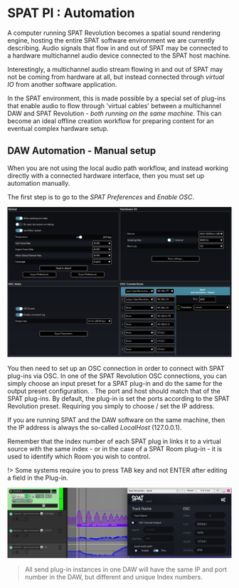 # SPAT PI : Automation

A computer running SPAT Revolution becomes a spatial sound rendering engine, hosting the entire SPAT software environment we are currently describing.
Audio signals that flow in and out of SPAT may be connected to a hardware multichannel audio device connected to the SPAT host machine.

Interestingly, a multichannel audio stream flowing in and out of SPAT may not be coming from hardware at all, but instead connected through _virtual IO_ from another software application.

In the SPAT environment, this is made possible by a special set of plug-ins that enable audio to flow through 'virtual cables' between a multichannel DAW and SPAT Revolution - _both running on the same machine_.
This can become an ideal offline creation workflow for preparing content for an eventual complex hardware setup.


## DAW Automation - Manual setup

When you are not using the local audio path workflow, and instead working directly with a connected hardware interface, then you must set up automation manually.

The first step is to go to the _SPAT Preferences_ and _Enable OSC_.

![](include/SpatRevolution_UserGuide_-191.png)

You then need to set up an OSC connection in order to connect with SPAT plug-ins via OSC. In one of the SPAT Revolution OSC connections, you can simply choose an input preset for a SPAT plug-in and do the same for the output preset configuration.
.
The port and host should match that of the SPAT plug-ins. By default, the plug-in is set the ports according to the SPAT Revolution preset. Requiring you simply to choose / set the IP address.

If you are running SPAT and the DAW software on the same machine, then the IP address is always the so-called _LocalHost_ (127.0.0.1).

Remember that the index number of each SPAT plug in links it to a virtual source with the same index - or in the case of a SPAT Room plug-in - it is used to identify which Room you wish to control.

!> Some systems require you to press TAB key and not ENTER after editing a field in the Plug-in.

![](include/SpatRevolution_UserGuide_-193.jpg)

<!-- TODO: update the image -->

> All send plug-in instances in one DAW will have the same IP and port number in the DAW, but different and unique Index numbers. 
